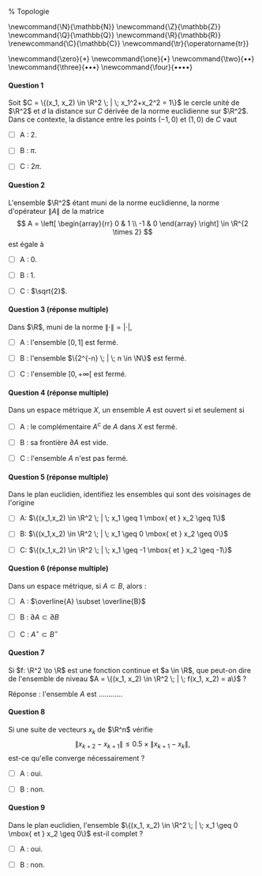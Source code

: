 % Topologie

<!-- LaTeX Macros -->
\newcommand{\N}{\mathbb{N}}
\newcommand{\Z}{\mathbb{Z}}
\newcommand{\Q}{\mathbb{Q}}
\newcommand{\R}{\mathbb{R}}
\renewcommand{\C}{\mathbb{C}}
\newcommand{\tr}{\operatorname{tr}}

\newcommand{\zero}{$\mathord{\boldsymbol{\circ}}$}
\newcommand{\one}{$\mathord{\bullet}$}
\newcommand{\two}{$\mathord{\bullet}\mathord{\bullet}$}
\newcommand{\three}{$\mathord{\bullet}\mathord{\bullet}\mathord{\bullet}$}
\newcommand{\four}{$\mathord{\bullet}\mathord{\bullet}\mathord{\bullet}\mathord{\bullet}$}

#### Question 1
Soit $C = \{(x_1, x_2) \in \R^2 \; | \; x_1^2+x_2^2 = 1\}$ le cercle unité
de $\R^2$ et $d$ la distance sur $C$ dérivée de la norme euclidienne sur $\R^2$. 
Dans ce contexte, la distance entre les points $(-1,0)$ et $(1,0)$ de $C$ vaut

  - [ ]  A : $2$.

  - [ ]  B : $\pi$.

  - [ ]  C : $2 \pi$.

#### Question 2
L'ensemble $\R^2$ étant muni de la norme euclidienne, la norme
d'opérateur $\|A\|$ de la matrice
$$
A = \left[
  \begin{array}{rr}
  0 & 1 \\
  -1 & 0
  \end{array} 
\right] \in \R^{2 \times 2}
$$
est égale à

  - [ ]  A : $0$.

  - [ ]  B : $1$.

  - [ ]  C : $\sqrt{2}$.

#### Question 3 (réponse multiple)

Dans $\R$, muni de la norme $\|\cdot\| = |\cdot|$,

  - [ ] A : l'ensemble $[0,1]$ est fermé.

  - [ ] B : l'ensemble $\{2^{-n} \; | \; n \in \N\}$ est fermé.

  - [ ] C : l'ensemble $\left[0, +\infty\right[$ est fermé.


#### Question 4 (réponse multiple)
Dans un espace métrique $X$, un ensemble $A$ est ouvert si et seulement si

  - [ ] A : le complémentaire $A^c$ de $A$ dans $X$ est fermé.

  - [ ] B : sa frontière $\partial A$ est vide.

  - [ ] C : l'ensemble $A$ n'est pas fermé.

#### Question 5 (réponse multiple)
Dans le plan euclidien, identifiez les ensembles qui sont des voisinages de l'origine

  - [ ] A: $\{(x_1,x_2) \in \R^2 \; | \; x_1 \geq 1 \mbox{ et } x_2 \geq 1\}$

  - [ ] B: $\{(x_1,x_2) \in \R^2 \; | \; x_1 \geq 0 \mbox{ et } x_2 \geq 0\}$

  - [ ] C: $\{(x_1,x_2) \in \R^2 \; | \; x_1 \geq -1 \mbox{ et } x_2 \geq -1\}$


#### Question 6 (réponse multiple)
Dans un espace métrique, si $A \subset B$, alors :

  - [ ]  A : $\overline{A} \subset \overline{B}$

  - [ ]  B : $\partial A \subset \partial B$

  - [ ]  C : $A^{\circ} \subset B^{\circ}$

#### Question 7
Si $f: \R^2 \to \R$ est une fonction continue et $a \in \R$, que peut-on dire
de l'ensemble de niveau $A = \{(x_1, x_2) \in \R^2 \; | \; f(x_1, x_2) = a\}$ ?

Réponse : l'ensemble $A$ est ............

#### Question 8
Si une suite de vecteurs $x_k$ de $\R^n$ vérifie
$$
{\|x_{k+2} - x_{k+1}\|} \leq 0.5 \times {\|x_{k+1} - x_k\|},
$$
est-ce qu'elle converge nécessairement ?

  - [ ]  A : oui.

  - [ ]  B : non.

#### Question 9
Dans le plan euclidien, l'ensemble $\{(x_1, x_2) \in \R^2 \; | \; x_1 \geq 0 \mbox{ et } x_2 \geq 0\}$
est-il complet ?

  - [ ]  A : oui.

  - [ ]  B : non.